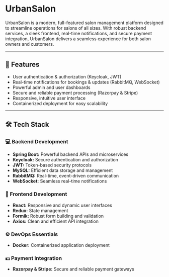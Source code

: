 # UrbanSalon

UrbanSalon is a modern, full-featured salon management platform designed to streamline operations for salons of all sizes. With robust backend services, a sleek frontend, real-time notifications, and secure payment integration, UrbanSalon delivers a seamless experience for both salon owners and customers.

---

## 🚀 Features

- User authentication & authorization (Keycloak, JWT)
- Real-time notifications for bookings & updates (RabbitMQ, WebSocket)
- Powerful admin and user dashboards
- Secure and reliable payment processing (Razorpay & Stripe)
- Responsive, intuitive user interface
- Containerized deployment for easy scalability

---

## 🛠️ Tech Stack

### 💻 Backend Development

- **Spring Boot:** Powerful backend APIs and microservices
- **Keycloak:** Secure authentication and authorization
- **JWT:** Token-based security protocols
- **MySQL:** Efficient data storage and management
- **RabbitMQ:** Real-time, event-driven communication
- **WebSocket:** Seamless real-time notifications

### 🎨 Frontend Development

- **React:** Responsive and dynamic user interfaces
- **Redux:** State management
- **Formik:** Robust form building and validation
- **Axios:** Clean and efficient API integration

### ⚙️ DevOps Essentials

- **Docker:** Containerized application deployment

### 💵 Payment Integration

- **Razorpay & Stripe:** Secure and reliable payment gateways

